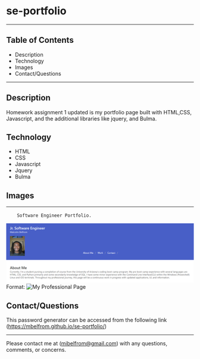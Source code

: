 # se-portfolio
---
## Table of Contents
* Description
* Technology
* Images
* Contact/Questions

---

## Description

Homework assignment 1 updated is my portfolio page built with HTML,CSS, Javascript, and the additional libraries like jquery, and Bulma.  

## Technology 

* HTML
* CSS
* Javascript
* Jquery
* Bulma

## Images
---
        Software Engineer Portfolio. 


![Homework screenshot](/assets/images/Portfolio.png)
Format: ![My Professional Page](https://mbelfrom.github.io/se-portfolio/)




## Contact/Questions

This password generator can be accessed from the following link (https://mbelfrom.github.io/se-portfolio/)

---

Please contact me at (mibelfrom@gmail.com) with any questions, comments, or concerns.


